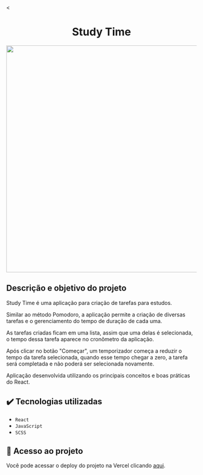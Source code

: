<<h1 align="center">Study Time</h1>

<div align="center">
  <img width="600" src="" alt="">
</div>

## Descrição e objetivo do projeto

Study Time é uma aplicação para criação de tarefas para estudos.

Similar ao método Pomodoro, a aplicação permite a criação de diversas tarefas e o gerenciamento do tempo de duração de cada uma.

As tarefas criadas ficam em uma lista, assim que uma delas é selecionada, o tempo dessa tarefa aparece no cronômetro da aplicação.

Após clicar no botão "Começar", um temporizador começa a reduzir o tempo da tarefa selecionada, quando esse tempo chegar a zero, a tarefa será completada e não poderá ser selecionada novamente.

Aplicação desenvolvida utilizando os principais conceitos e boas práticas do React.

## :heavy_check_mark: Tecnologias utilizadas

- `React`
- `JavaScript`
- `SCSS`

## :link: Acesso ao projeto

Você pode acessar o deploy do projeto na Vercel clicando [aqui]().

